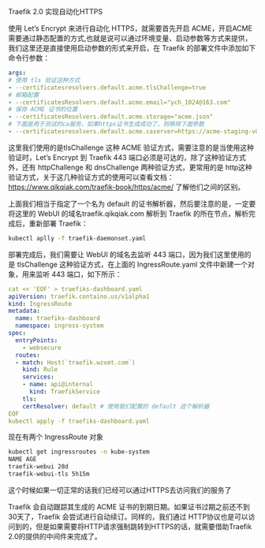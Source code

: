 Traefik 2.0 实现自动化HTTPS

使用 Let’s Encrypt 来进行自动化 HTTPS，就需要首先开启 ACME，开启ACME需要通过静态配置的方式,也就是说可以通过环境变量、启动参数等方式来提供，我们这里还是直接使用启动参数的形式来开启，在 Traefik 的部署文件中添加如下命令行参数：
```yaml
args:
# 使用 tls 验证这种方式
- --certificatesresolvers.default.acme.tlsChallenge=true
# 邮箱配置
- --certificatesResolvers.default.acme.email="ych_1024@163.com"
# 保存 ACME 证书的位置
- --certificatesResolvers.default.acme.storage="acme.json"
# 下面是用于测试的ca服务，如果https证书生成成功了，则移除下面参数
- --certificatesresolvers.default.acme.caserver=https://acme-staging-v02.api.letsencrypt.org/directory
```
这里我们使用的是tlsChallenge 这种 ACME 验证方式，需要注意的是当使用这种验证时，Let’s Encrypt 到 Traefik 443 端口必须是可达的，除了这种验证方式外，还有 httpChallenge 和 dnsChallenge 两种验证方式，更常用的是 http这种验证方式，关于这几种验证方式的使用可以查看文档：https://www.qikqiak.com/traefik-book/https/acme/ 了解他们之间的区别。

上面我们相当于指定了一个名为 default 的证书解析器，然后要注意的是，一定要将这里的 WebUI 的域名traefik.qikqiak.com 解析到 Traefik 的所在节点，解析完成后，重新部署 Traefik：

```bash
kubectl aplly -f traefik-daemonset.yaml
```


部署完成后，我们需要让 WebUI 的域名去监听 443 端口，因为我们这里使用的是 tlsChallenge 这种验证方式，在上面的 IngressRoute.yaml 文件中新建一个对象，用来监听 443 端口，如下所示：

```yaml
cat << 'EOF' > traefiks-dashboard.yaml
apiVersion: traefik.containo.us/v1alpha1
kind: IngressRoute
metadata:
  name: traefiks-dashboard
  namespace: ingress-system
spec:
  entryPoints:
    - websecure
  routes:
  - match: Host(`traefik.wzxmt.com`)
    kind: Rule
    services:
    - name: api@internal
      kind: TraefikService
    tls:
    certResolver: default # 使用我们配置的 default 这个解析器
EOF
kubectl apply -f traefiks-dashboard.yaml
```
现在有两个 IngressRoute 对象

```bash
kubectl get ingressroutes -n kube-system
NAME AGE
traefik-webui 28d
traefik-webui-tls 5h15m
```


这个时候如果一切正常的话我们已经可以通过HTTPS去访问我们的服务了

Traefik 会自动跟踪其生成的 ACME 证书的到期日期。如果证书过期之前还不到30天了，Traefik 会尝试进行自动续订。同样的，我们通过 HTTP协议也是可以访问到的，但是如果需要将HTTP请求强制跳转到HTTPS的话，就需要借助Traefik 2.0的提供的中间件来完成了。